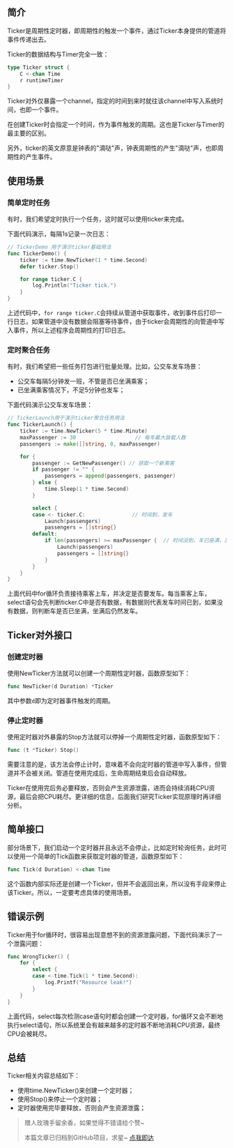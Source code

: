 ## 简介
Ticker是周期性定时器，即周期性的触发一个事件，通过Ticker本身提供的管道将事件传递出去。

Ticker的数据结构与Timer完全一致：
```go
type Ticker struct {
	C <-chan Time
	r runtimeTimer
}
```
Ticker对外仅暴露一个channel，指定的时间到来时就往该channel中写入系统时间，也即一个事件。

在创建Ticker时会指定一个时间，作为事件触发的周期。这也是Ticker与Timer的最主要的区别。

另外，ticker的英文原意是钟表的"滴哒"声，钟表周期性的产生"滴哒"声，也即周期性的产生事件。

## 使用场景
### 简单定时任务
有时，我们希望定时执行一个任务，这时就可以使用ticker来完成。

下面代码演示，每隔1s记录一次日志：
```go
// TickerDemo 用于演示ticker基础用法
func TickerDemo() {
    ticker := time.NewTicker(1 * time.Second)
    defer ticker.Stop()

    for range ticker.C {
        log.Println("Ticker tick.")
    }
}
```
上述代码中，`for range ticker.C`会持续从管道中获取事件，收到事件后打印一行日志，如果管道中没有数据会阻塞等待事件，由于ticker会周期性的向管道中写入事件，所以上述程序会周期性的打印日志。

### 定时聚合任务
有时，我们希望把一些任务打包进行批量处理。比如，公交车发车场景：
* 公交车每隔5分钟发一班，不管是否已坐满乘客；
* 已坐满乘客情况下，不足5分钟也发车；

下面代码演示公交车发车场景：
```go
// TickerLaunch用于演示ticker聚合任务用法
func TickerLaunch() {
    ticker := time.NewTicker(5 * time.Minute)
    maxPassenger := 30                   // 每车最大装载人数
    passengers := make([]string, 0, maxPassenger)

    for {
        passenger := GetNewPassenger() // 获取一个新乘客
        if passenger != "" {
            passengers = append(passengers, passenger)
        } else {
            time.Sleep(1 * time.Second)
        }

        select {
        case <- ticker.C:               // 时间到，发车
            Launch(passengers)
            passengers = []string{}
        default:
            if len(passengers) >= maxPassenger {  // 时间没到，车已座满，发车
                Launch(passengers)
                passengers = []string{}
            }
        }
    }
}
```
上面代码中for循环负责接待乘客上车，并决定是否要发车。每当乘客上车，select语句会先判断ticker.C中是否有数据，有数据则代表发车时间已到，如果没有数据，则判断车是否已坐满，坐满后仍然发车。

## Ticker对外接口

### 创建定时器

使用NewTicker方法就可以创建一个周期性定时器，函数原型如下：
```go
func NewTicker(d Duration) *Ticker
```
其中参数`d`即为定时器事件触发的周期。

### 停止定时器

使用定时器对外暴露的Stop方法就可以停掉一个周期性定时器，函数原型如下：
```go
func (t *Ticker) Stop()
```
需要注意的是，该方法会停止计时，意味着不会向定时器的管道中写入事件，但管道并不会被关闭。管道在使用完成后，生命周期结束后会自动释放。

Ticker在使用完后务必要释放，否则会产生资源泄露，进而会持续消耗CPU资源，最后会把CPU耗尽。更详细的信息，后面我们研究Ticker实现原理时再详细分析。

## 简单接口

部分场景下，我们启动一个定时器并且永远不会停止，比如定时轮询任务，此时可以使用一个简单的Tick函数来获取定时器的管道，函数原型如下：
```go
func Tick(d Duration) <-chan Time
```
这个函数内部实际还是创建一个Ticker，但并不会返回出来，所以没有手段来停止该Ticker。所以，一定要考虑具体的使用场景。

## 错误示例
Ticker用于for循环时，很容易出现意想不到的资源泄露问题，下面代码演示了一个泄露问题：
```go
func WrongTicker() {
    for {
        select {
        case <-time.Tick(1 * time.Second):
            log.Printf("Resource leak!")
        }
    }
}
```
上面代码，select每次检测case语句时都会创建一个定时器，for循环又会不断地执行select语句，所以系统里会有越来越多的定时器不断地消耗CPU资源，最终CPU会被耗尽。

## 总结
Ticker相关内容总结如下：
- 使用time.NewTicker()来创建一个定时器；
- 使用Stop()来停止一个定时器；
- 定时器使用完毕要释放，否则会产生资源泄露；


> 赠人玫瑰手留余香，如果觉得不错请给个赞~
>
> 本篇文章已归档到GitHub项目，求星~ [点我即达](https://github.com/RainbowMango/GoExpertProgramming)